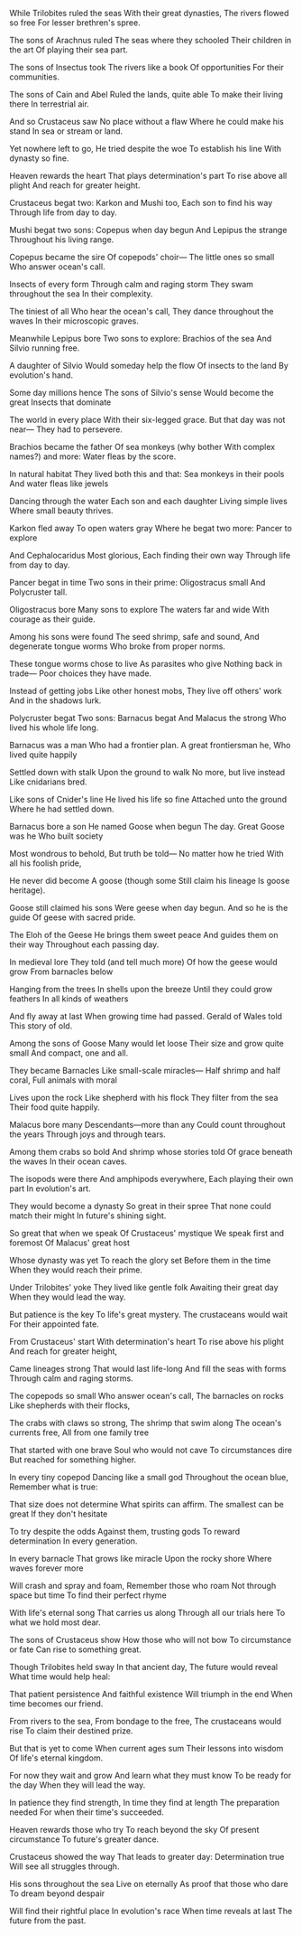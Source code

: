 While Trilobites ruled the seas
With their great dynasties,
The rivers flowed so free
For lesser brethren's spree.

The sons of Arachnus ruled
The seas where they schooled
Their children in the art
Of playing their sea part.

The sons of Insectus took
The rivers like a book
Of opportunities
For their communities.

The sons of Cain and Abel
Ruled the lands, quite able
To make their living there
In terrestrial air.

And so Crustaceus saw
No place without a flaw
Where he could make his stand
In sea or stream or land.

Yet nowhere left to go,
He tried despite the woe
To establish his line
With dynasty so fine.

Heaven rewards the heart
That plays determination's part
To rise above all plight
And reach for greater height.

Crustaceus begat two:
Karkon and Mushi too,
Each son to find his way
Through life from day to day.

Mushi begat two sons:
Copepus when day begun
And Lepipus the strange
Throughout his living range.

Copepus became the sire
Of copepods' choir—
The little ones so small
Who answer ocean's call.

Insects of every form
Through calm and raging storm
They swam throughout the sea
In their complexity.

The tiniest of all
Who hear the ocean's call,
They dance throughout the waves
In their microscopic graves.

Meanwhile Lepipus bore
Two sons to explore:
Brachios of the sea
And Silvio running free.

A daughter of Silvio
Would someday help the flow
Of insects to the land
By evolution's hand.

Some day millions hence
The sons of Silvio's sense
Would become the great
Insects that dominate

The world in every place
With their six-legged grace.
But that day was not near—
They had to persevere.

Brachios became the father
Of sea monkeys (why bother
With complex names?) and more:
Water fleas by the score.

In natural habitat
They lived both this and that:
Sea monkeys in their pools
And water fleas like jewels

Dancing through the water
Each son and each daughter
Living simple lives
Where small beauty thrives.

Karkon fled away
To open waters gray
Where he begat two more:
Pancer to explore

And Cephalocaridus
Most glorious,
Each finding their own way
Through life from day to day.

Pancer begat in time
Two sons in their prime:
Oligostracus small
And Polycruster tall.

Oligostracus bore
Many sons to explore
The waters far and wide
With courage as their guide.

Among his sons were found
The seed shrimp, safe and sound,
And degenerate tongue worms
Who broke from proper norms.

These tongue worms chose to live
As parasites who give
Nothing back in trade—
Poor choices they have made.

Instead of getting jobs
Like other honest mobs,
They live off others' work
And in the shadows lurk.

Polycruster begat
Two sons: Barnacus begat
And Malacus the strong
Who lived his whole life long.

Barnacus was a man
Who had a frontier plan.
A great frontiersman he,
Who lived quite happily

Settled down with stalk
Upon the ground to walk
No more, but live instead
Like cnidarians bred.

Like sons of Cnider's line
He lived his life so fine
Attached unto the ground
Where he had settled down.

Barnacus bore a son
He named Goose when begun
The day. Great Goose was he
Who built society

Most wondrous to behold,
But truth be told—
No matter how he tried
With all his foolish pride,

He never did become
A goose (though some
Still claim his lineage
Is goose heritage).

Goose still claimed his sons
Were geese when day begun.
And so he is the guide
Of geese with sacred pride.

The Eloh of the Geese
He brings them sweet peace
And guides them on their way
Throughout each passing day.

In medieval lore
They told (and tell much more)
Of how the geese would grow
From barnacles below

Hanging from the trees
In shells upon the breeze
Until they could grow feathers
In all kinds of weathers

And fly away at last
When growing time had passed.
Gerald of Wales told
This story of old.

Among the sons of Goose
Many would let loose
Their size and grow quite small
And compact, one and all.

They became Barnacles
Like small-scale miracles—
Half shrimp and half coral,
Full animals with moral

Lives upon the rock
Like shepherd with his flock
They filter from the sea
Their food quite happily.

Malacus bore many
Descendants—more than any
Could count throughout the years
Through joys and through tears.

Among them crabs so bold
And shrimp whose stories told
Of grace beneath the waves
In their ocean caves.

The isopods were there
And amphipods everywhere,
Each playing their own part
In evolution's art.

They would become a dynasty
So great in their spree
That none could match their might
In future's shining sight.

So great that when we speak
Of Crustaceus' mystique
We speak first and foremost
Of Malacus' great host

Whose dynasty was yet
To reach the glory set
Before them in the time
When they would reach their prime.

Under Trilobites' yoke
They lived like gentle folk
Awaiting their great day
When they would lead the way.

But patience is the key
To life's great mystery.
The crustaceans would wait
For their appointed fate.

From Crustaceus' start
With determination's heart
To rise above his plight
And reach for greater height,

Came lineages strong
That would last life-long
And fill the seas with forms
Through calm and raging storms.

The copepods so small
Who answer ocean's call,
The barnacles on rocks
Like shepherds with their flocks,

The crabs with claws so strong,
The shrimp that swim along
The ocean's currents free,
All from one family tree

That started with one brave
Soul who would not cave
To circumstances dire
But reached for something higher.

In every tiny copepod
Dancing like a small god
Throughout the ocean blue,
Remember what is true:

That size does not determine
What spirits can affirm.
The smallest can be great
If they don't hesitate

To try despite the odds
Against them, trusting gods
To reward determination
In every generation.

In every barnacle
That grows like miracle
Upon the rocky shore
Where waves forever more

Will crash and spray and foam,
Remember those who roam
Not through space but time
To find their perfect rhyme

With life's eternal song
That carries us along
Through all our trials here
To what we hold most dear.

The sons of Crustaceus show
How those who will not bow
To circumstance or fate
Can rise to something great.

Though Trilobites held sway
In that ancient day,
The future would reveal
What time would help heal:

That patient persistence
And faithful existence
Will triumph in the end
When time becomes our friend.

From rivers to the sea,
From bondage to the free,
The crustaceans would rise
To claim their destined prize.

But that is yet to come
When current ages sum
Their lessons into wisdom
Of life's eternal kingdom.

For now they wait and grow
And learn what they must know
To be ready for the day
When they will lead the way.

In patience they find strength,
In time they find at length
The preparation needed
For when their time's succeeded.

Heaven rewards those who try
To reach beyond the sky
Of present circumstance
To future's greater dance.

Crustaceus showed the way
That leads to greater day:
Determination true
Will see all struggles through.

His sons throughout the sea
Live on eternally
As proof that those who dare
To dream beyond despair

Will find their rightful place
In evolution's race
When time reveals at last
The future from the past.